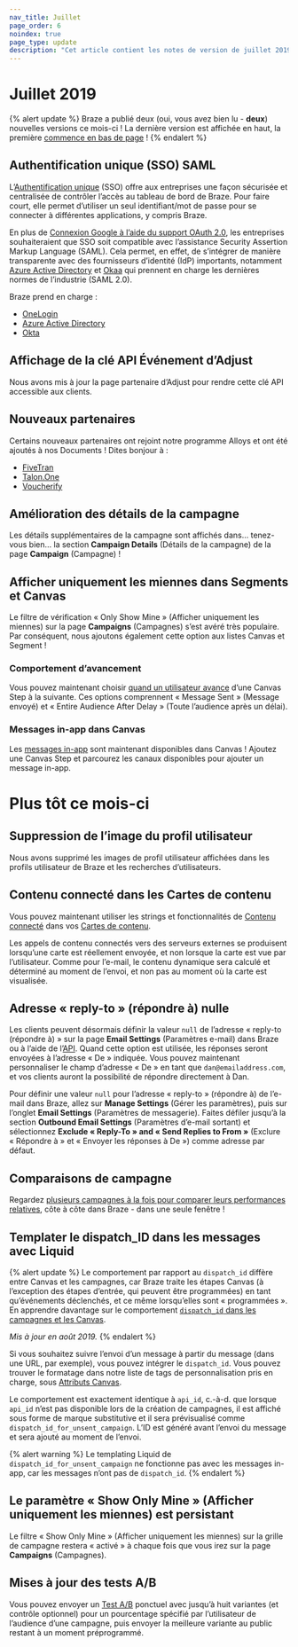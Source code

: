 ```yaml
---
nav_title: Juillet
page_order: 6
noindex: true
page_type: update
description: "Cet article contient les notes de version de juillet 2019."
---
```


# Juillet 2019

{% alert update %}
Braze a publié deux (oui, vous avez bien lu - **deux**) nouvelles versions ce mois-ci ! La dernière version est affichée en haut, la première [commence en bas de page](#earlier-this-month) !
{% endalert %}

## Authentification unique (SSO) SAML

L’[Authentification unique]({{site.baseurl}}/user_guide/administrative/access_braze/single_sign_on/) (SSO) offre aux entreprises une façon sécurisée et centralisée de contrôler l’accès au tableau de bord de Braze. Pour faire court, elle permet d’utiliser un seul identifiant/mot de passe pour se connecter à différentes applications, y compris Braze.

En plus de [Connexion Google à l’aide du support OAuth 2.0](https://developers.google.com/identity/protocols/OAuth2), les entreprises souhaiteraient que SSO soit compatible avec l’assistance Security Assertion Markup Language (SAML). Cela permet, en effet, de s’intégrer de manière transparente avec des fournisseurs d’identité (IdP) importants, notamment [Azure Active Directory]({{site.baseurl}}/user_guide/administrative/access_braze/single_sign_on/azure_ad/) et [Okaa]({{site.baseurl}}/user_guide/administrative/access_braze/single_sign_on/okta/) qui prennent en charge les dernières normes de l’industrie (SAML 2.0).

Braze prend en charge :
- [OneLogin]({{site.baseurl}}/user_guide/administrative/access_braze/single_sign_on/onelogin/)
- [Azure Active Directory]({{site.baseurl}}/user_guide/administrative/access_braze/single_sign_on/azure_ad/)
- [Okta]({{site.baseurl}}/user_guide/administrative/access_braze/single_sign_on/okta/)

## Affichage de la clé API Événement d’Adjust

Nous avons mis à jour la page partenaire d’Adjust pour rendre cette clé API accessible aux clients.

## Nouveaux partenaires

Certains nouveaux partenaires ont rejoint notre programme Alloys et ont été ajoutés à nos Documents ! Dites bonjour à :
- [FiveTran]({{site.baseurl}}/partners/fivetran/)
- [Talon.One]({{site.baseurl}}/partners/talonone/)
- [Voucherify]({{site.baseurl}}/partners/voucherify/)

## Amélioration des détails de la campagne

Les détails supplémentaires de la campagne sont affichés dans… tenez-vous bien… la section **Campaign Details** (Détails de la campagne) de la page **Campaign** (Campagne) !

## Afficher uniquement les miennes dans Segments et Canvas

Le filtre de vérification « Only Show Mine » (Afficher uniquement les miennes) sur la page **Campaigns** (Campagnes) s’est avéré très populaire. Par conséquent, nous ajoutons également cette option aux listes Canvas et Segment !

### Comportement d’avancement

Vous pouvez maintenant choisir [quand un utilisateur avance]({{site.baseurl}}/user_guide/engagement_tools/canvas/create_a_canvas/advancement/) d’une Canvas Step à la suivante. Ces options comprennent « Message Sent » (Message envoyé) et « Entire Audience After Delay » (Toute l’audience après un délai).

### Messages in-app dans Canvas

Les [messages in-app]({{site.baseurl}}/user_guide/engagement_tools/canvas/create_a_canvas/in-app_messages_in_canvas/) sont maintenant disponibles dans Canvas ! Ajoutez une Canvas Step et parcourez les canaux disponibles pour ajouter un message in-app.

# Plus tôt ce mois-ci

## Suppression de l’image du profil utilisateur

Nous avons supprimé les images de profil utilisateur affichées dans les profils utilisateur de Braze et les recherches d’utilisateurs.

## Contenu connecté dans les Cartes de contenu

Vous pouvez maintenant utiliser les strings et fonctionnalités de [Contenu connecté]({{site.baseurl}}/user_guide/personalization_and_dynamic_content/connected_content/about_connected_content/#about-connected-content) dans vos [Cartes de contenu]({{site.baseurl}}/user_guide/message_building_by_channel/content_cards/overview/).

Les appels de contenu connectés vers des serveurs externes se produisent lorsqu’une carte est réellement envoyée, et non lorsque la carte est vue par l’utilisateur. Comme pour l’e-mail, le contenu dynamique sera calculé et déterminé au moment de l’envoi, et non pas au moment où la carte est visualisée.

## Adresse « reply-to » (répondre à) nulle

Les clients peuvent désormais définir la valeur `null` de l’adresse « reply-to (répondre à) » sur la page **Email Settings** (Paramètres e-mail) dans Braze ou à l’aide de l’[API]({{site.baseurl}}/api/endpoints/messaging/#email-object-specification).  Quand cette option est utilisée, les réponses seront envoyées à l’adresse « De » indiquée.  Vous pouvez maintenant personnaliser le champ d’adresse « De » en tant que `dan@emailaddress.com`, et vos clients auront la possibilité de répondre directement à Dan.

Pour définir une valeur `null` pour l’adresse « reply-to » (répondre à) de l’e-mail dans Braze, allez sur **Manage Settings** (Gérer les paramètres), puis sur l’onglet **Email Settings** (Paramètres de messagerie). Faites défiler jusqu’à la section **Outbound Email Settings** (Paramètres d’e-mail sortant) et sélectionnez **Exclude « Reply-To » and « Send Replies to From »** (Exclure « Répondre à » et « Envoyer les réponses à De ») comme adresse par défaut.

## Comparaisons de campagne

Regardez [plusieurs campagnes à la fois pour comparer leurs performances relatives]({{site.baseurl}}/user_guide/engagement_tools/campaigns/testing_and_more/comparing_campaigns/), côte à côte dans Braze - dans une seule fenêtre !

## Templater le dispatch_ID dans les messages avec Liquid

{% alert update %}
Le comportement par rapport au `dispatch_id` diffère entre Canvas et les campagnes, car Braze traite les étapes Canvas (à l’exception des étapes d’entrée, qui peuvent être programmées) en tant qu’événements déclenchés, et ce même lorsqu’elles sont « programmées ». En apprendre davantage sur le comportement [`dispatch_id` dans les campagnes et les Canvas]({{site.baseurl}}/help/help_articles/data/dispatch_id/).

_Mis à jour en août 2019._
{% endalert %}

Si vous souhaitez suivre l’envoi d’un message à partir du message (dans une URL, par exemple), vous pouvez intégrer le `dispatch_id`. Vous pouvez trouver le formatage dans notre liste de tags de personnalisation pris en charge, sous [Attributs Canvas]({{site.baseurl}}/user_guide/personalization_and_dynamic_content/liquid/supported_personalization_tags/).

Le comportement est exactement identique à `api_id`, c.-à-d. que lorsque `api_id` n’est pas disponible lors de la création de campagnes, il est affiché sous forme de marque substitutive et il sera prévisualisé comme `dispatch_id_for_unsent_campaign`. L’ID est généré avant l’envoi du message et sera ajouté au moment de l’envoi.

{% alert warning %}
Le templating Liquid de `dispatch_id_for_unsent_campaign` ne fonctionne pas avec les messages in-app, car les messages n’ont pas de `dispatch_id`.
{% endalert %}

## Le paramètre « Show Only Mine » (Afficher uniquement les miennes) est persistant

Le filtre « Show Only Mine » (Afficher uniquement les miennes) sur la grille de campagne restera « activé » à chaque fois que vous irez sur la page **Campaigns** (Campagnes).

## Mises à jour des tests A/B

Vous pouvez envoyer un [Test A/B]({{site.baseurl}}/user_guide/engagement_tools/campaigns/testing_and_more/multivariate_testing/) ponctuel avec jusqu’à huit variantes (et contrôle optionnel) pour un pourcentage spécifié par l’utilisateur de l’audience d’une campagne, puis envoyer la meilleure variante au public restant à un moment préprogrammé.
